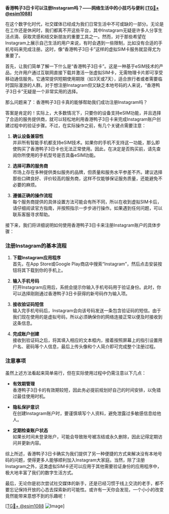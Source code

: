 **香港鸭子3日卡可以注册Instagram吗？——网络生活中的小技巧与便利 [[TG💪+ @esim1088](https://t.me/s/esim1088)]**

在这个数字化时代，社交媒体已经成为我们日常生活中不可或缺的一部分。无论是在工作还是休闲时，我们都离不开这些平台，其中Instagram无疑是许多人分享生活点滴、获取灵感和结交新朋友的重要工具之一。然而，对于那些希望在Instagram上展示自己生活的用户来说，有时会遇到一些限制，比如没有合适的手机号码来完成注册。这时，像“香港鸭子3日卡”这样的虚拟SIM卡服务就显得尤为重要了。

首先，让我们简单了解一下什么是“香港鸭子3日卡”。这是一种基于eSIM技术的产品，允许用户通过互联网直接下载并激活一张虚拟SIM卡，无需物理卡片即可享受移动通信服务。它通常提供短期使用期限（如3天或7天），适合旅行者或者需要临时国际漫游的人群。对于想注册Instagram但又缺乏本地号码的人来说，“香港鸭子3日卡”无疑是一个非常实用的选择。

那么问题来了：香港鸭子3日卡真的能够帮助我们成功注册Instagram吗？

答案是肯定的！实际上，大多数情况下，只要你的设备支持eSIM功能，并且选择了合适的服务提供商，就可以轻松地利用香港鸭子3日卡来完成Instagram账户创建过程中的验证步骤。不过，在实际操作之前，有几个关键点需要注意：

1. **确认设备兼容性**  
   并非所有智能手机都支持eSIM技术。如果你的手机不支持这一功能，那么即使购买了香港鸭子3日卡也无法正常使用。因此，在决定是否购买前，请先查阅你所使用的手机型号是否具备eSIM功能。

2. **选择可靠的服务商**  
   市场上存在多种提供类似服务的品牌，但质量和服务水平参差不齐。建议选择那些口碑良好、评价较高的服务商，这样不仅能够保证服务质量，还能避免不必要的麻烦。

3. **遵循正确的操作流程**  
   每个服务商提供的具体设置方法可能会有所不同，所以在收到虚拟SIM卡后，请仔细阅读官方指南，并按照指示一步步进行操作。如果遇到任何问题，可以联系客服寻求帮助。

接下来，我们将详细说明如何使用香港鸭子3日卡来注册Instagram账户的具体步骤：

### 注册Instagram的基本流程

1. **下载Instagram应用程序**  
   首先，在App Store或Google Play商店中搜索“Instagram”，然后点击安装按钮将其下载到你的手机上。

2. **输入手机号码**  
   打开Instagram应用后，系统会提示你输入手机号码用于验证身份。此时，你可以选择刚刚通过香港鸭子3日卡获得的新号码作为输入项。

3. **接收验证码短信**  
   输入完手机号码后，Instagram会向该号码发送一条包含验证码的短信。由于我们现在使用的是虚拟号码，所以必须确保你的网络连接正常以便及时接收到这条信息。

4. **完成账户创建**  
   接收到验证码之后，将其填入相应的文本框内，接着按照屏幕上的指引设置用户名、密码等个人信息，最后上传头像和个人简介即可完成整个注册过程。

### 注意事项

虽然上述方法看起来简单易行，但在实际使用过程中仍需注意以下几点：

- **有效期管理**  
  香港鸭子3日卡的有效期较短，因此务必提前规划好自己的时间安排，以免错过最佳使用时机。

- **隐私保护意识**  
  在创建Instagram账户时，要谨慎填写个人资料，避免泄露过多敏感信息给他人。

- **定期检查账户状态**  
  如果长时间未登录账户，可能会导致账号被冻结或永久删除，因此记得定期访问并更新内容。

综上所述，香港鸭子3日卡确实为我们提供了另一种便捷的方式来解决没有本地号码的问题，使得更多人能够顺利加入Instagram大家庭。当然，除了注册Instagram之外，这类虚拟SIM卡还可以应用于其他需要验证身份的应用程序中，极大地丰富了我们的数字生活方式。

最后，无论你是初次尝试社交媒体的新手，还是已经习惯于线上交流的老手，都不要忘记保持开放的心态去探索新的可能性。或许有一天你会发现，一个小小的改变竟然能带来意想不到的乐趣呢！

[[TG💪+ @esim1088](https://t.me/s/esim1088) ![Image](https://i.postimg.cc/4NQfJmqS/Snipaste-2025-05-13-00-14-12.png)]